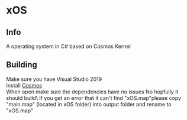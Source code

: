 # xOS
## Info 
A operating system in C# based on Cosmos Kernel 
## Building
Make sure you have Visual Studio 2019\
Install [Cosmos](https://www.gocosmos.org)\
When open make sure the dependencies have no issues No hopfully it should build\ If you get an error that it can't find "xOS.map"please copy "main.map" (located in xOS folder) into output folder and rename to "xOS.map"